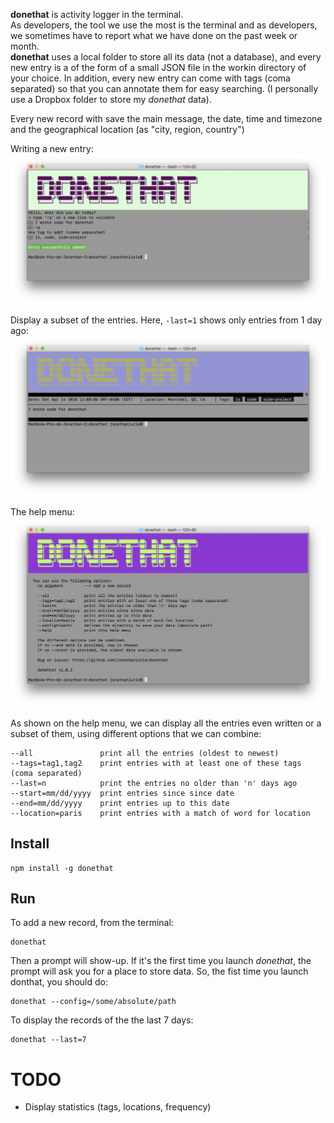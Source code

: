 **donethat** is activity logger in the terminal.  
As developers, the tool we use the most is the terminal and as developers, we sometimes have to report what we have done on the past week or month.  
**donethat** uses a local folder to store all its data (not a database), and every new entry is a of the form of a small JSON file in the workin directory of your choice. In addition, every new entry can come with tags (coma separated) so that you can annotate them for easy searching. (I personally use a Dropbox folder to store my *donethat* data).

Every new record with save the main message, the date, time and timezone and the geographical location (as "city, region, country")

Writing a new entry:  
![](images/snap1.png)

Display a subset of the entries. Here, `-last=1` shows only entries from 1 day ago:
![](images/snap2.png)

The help menu:
![](images/snap3.png)

As shown on the help menu, we can display all the entries even written or a subset of them, using different options that we can combine:
```
--all               print all the entries (oldest to newest)
--tags=tag1,tag2    print entries with at least one of these tags (coma separated)
--last=n            print the entries no older than 'n' days ago
--start=mm/dd/yyyy  print entries since since date
--end=mm/dd/yyyy    print entries up to this date
--location=paris    print entries with a match of word for location
```

## Install
```
npm install -g donethat
```

## Run
To add a new record, from the terminal:
```
donethat
```
Then a prompt will show-up. If it's the first time you launch *donethat*, the prompt will ask you for a place to store data. So, the fist time you launch donthat, you should do:
```
donethat --config=/some/absolute/path
```

To display the records of the the last 7 days:
```
donethat --last=7
```


# TODO
- Display statistics (tags, locations, frequency)
